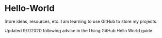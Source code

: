 # Hello-World
Store ideas, resources, etc.
I am learning to use GitHub to store my projects.

Updated 9/7/2020 following advice in the Using GitHub Hello World guide.
